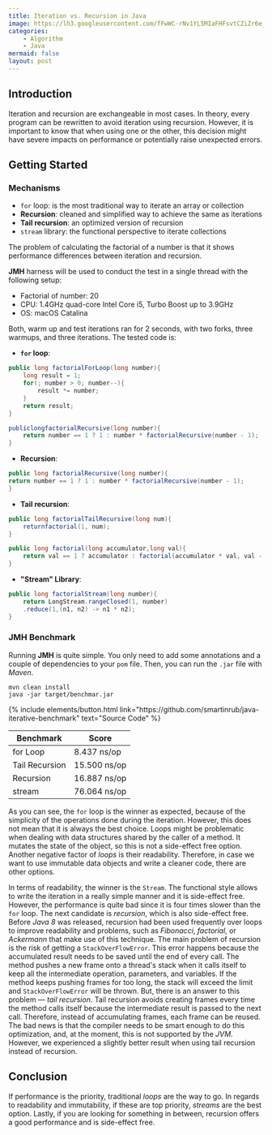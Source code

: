 ```yaml
---
title: Iteration vs. Recursion in Java
image: https://lh3.googleusercontent.com/fFwWC-rNv1YL5MIaFHFsvtCZiZr6e_EVJfUVIqvKzfT3g2xvJYimQNR0PqA_npJkTt17j2GLOIRKakG-aL9GLsXowIWNgkgfpp3WzSKM4hghbNeb0ONRm3TpKUoLYpDsdApVjyf6MDycAoUcEyBNFHuBqjGpNXWZtgqCjeBXIbZGnNYsWdGaMWPiZQfRS4Ec4VeczB9Wv4j655jxEYYHGyKMDfu-EWuoj-MXWmBwF9BjM1EnisqwVJ2vuIgksmC1bYS8QXivpBCir6uFmbEWVSkVhhQ4RocmSo4p0KdqqfEtTwfo2s2mxmhCOVVlGCjuWDLoou9MRN0n9KvFYoils1TnvgPl2ueGLnBqW5e4WtnNt1PGTGUOrqKJqZFjYGU6yS0pX-EeUhBi5dCdeD6YxsTewMtUDfYTRUahoTb2_diVPSwclovn1NAd8ds9eLCDghKppVeoibL3K1O2I-6tMDvJsXsj8BpH_4iUGeepDdTqB08bek4xnO0qchKrEseh5vHBdXi86J55bLl1ZKsKwAIIy3OAvSEduH74sf9VlDlK0a8mJxLrlXbFo1XV8YUhsGSLXtsgmzr2O6tO5C01Vto9lXaaM7HCQ4R0HRlJK6fxBsKAkQ6AHfPpJDb34xbQtmsUc83SFLsAGM6LCsbE7VzrP5uI1nZmxIx3eRb3HB8kyAgrSlnOp2PUOOa-=w1400-h400-no?authuser=0
categories:
    - Algorithm
    - Java
mermaid: false
layout: post
---
```


## Introduction

Iteration and recursion are exchangeable in most cases. In theory, every program can be rewritten to avoid iteration using recursion. However, it is important to know that when using one or the other, this decision might have severe impacts on performance or potentially raise unexpected errors.

## Getting Started
### Mechanisms

- `for` loop: is the most traditional way to iterate an array or collection
- **Recursion**: cleaned and simplified way to achieve the same as iterations
- **Tail recursion**: an optimized version of recursion
- `stream` library: the functional perspective to iterate collections

The problem of calculating the factorial of a number is that it shows performance differences between iteration and recursion. 

**JMH** harness will be used to conduct the test in a single thread with the following setup:

- Factorial of number: 20
- CPU: 1.4GHz quad-core Intel Core i5, Turbo Boost up to 3.9GHz
- OS: macOS Catalina

Both, warm up and test iterations ran for 2 seconds, with two forks, three warmups, and three iterations. The tested code is:

* **`for` loop**:

```java
public long factorialForLoop(long number){
    long result = 1;
    for(; number > 0; number--){
        result *= number;
    }
    return result;
}

publiclongfactorialRecursive(long number){
    return number == 1 ? 1 : number * factorialRecursive(number - 1);
}
```

* **Recursion**:

```java
public long factorialRecursive(long number){
return number == 1 ? 1 : number * factorialRecursive(number - 1);
}
```

* **Tail recursion**:

```java
public long factorialTailRecursive(long num){
    returnfactorial(1, num);
}

public long factorial(long accumulator,long val){
    return val == 1 ? accumulator : factorial(accumulator * val, val - 1);
}
```

* **"Stream" Library**:

```java
public long factorialStream(long number){
    return LongStream.rangeClosed(1, number)
    .reduce(1,(n1, n2) -> n1 * n2);
}
```

### JMH Benchmark

Running **JMH** is quite simple. You only need to add some annotations and a couple of dependencies to your `pom` file. Then, you can run the `.jar` file with _Maven_.

```shell
mvn clean install
java -jar target/benchmar.jar
```

<p class="text-center">
{% include elements/button.html link="https://github.com/smartinrub/java-iterative-benchmark" text="Source Code" %}
</p>

Benchmark  | Score
------------- | -------------
for Loop  |  8.437 ns/op
Tail Recursion  | 15.500 ns/op
Recursion  | 16.887 ns/op
stream  | 76.064  ns/op


As you can see, the `for` loop is the winner as expected, because of the simplicity of the operations done during the iteration. However, this does not mean that it is always the best choice. Loops might be problematic when dealing with data structures shared by the caller of a method. It mutates the state of the object, so this is not a side-effect free option. Another negative factor of _loops_ is their readability. Therefore, in case we want to use immutable data objects and write a cleaner code, there are other options.

In terms of readability, the winner is the `Stream`. The functional style allows to write the iteration in a really simple manner and it is side-effect free. However, the performance is quite bad since it is four times slower than the `for` loop. The next candidate is _recursion_, which is also side-effect free. Before _Java 8_ was released, recursion had been used frequently over loops to improve readability and problems, such as _Fibonacci_, _factorial_, or _Ackermann_ that make use of this technique. The main problem of recursion is the risk of getting a `StackOverFlowError`. This error happens because the accumulated result needs to be saved until the end of every call. The method pushes a new frame onto a thread's stack when it calls itself to keep all the intermediate operation, parameters, and variables. If the method keeps pushing frames for too long, the stack will exceed the limit and `StackOverFlowError` will be thrown. But, there is an answer to this problem — _tail recursion_. Tail recursion avoids creating frames every time the method calls itself because the intermediate result is passed to the next call. Therefore, instead of accumulating frames, each frame can be reused. The bad news is that the compiler needs to be smart enough to do this optimization, and, at the moment, this is not supported by the _JVM_. However, we experienced a slightly better result when using tail recursion instead of recursion.

## Conclusion

If performance is the priority, traditional _loops_ are the way to go. In regards to readability and immutability, if these are top priority, _streams_  are the best option. Lastly, if you are looking for something in between, recursion offers a good performance and is side-effect free.

